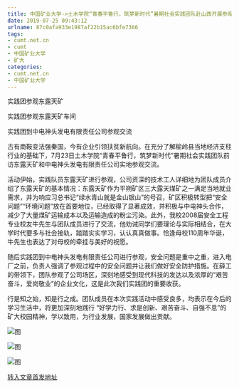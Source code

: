 ```yaml
---
title: 中国矿业大学->土木学院“青春平鲁行，筑梦新时代”暑期社会实践团队赴山西开展参观调研活动 | cumt.net.cn
date: 2019-07-25 09:43:12
urlname: 87c0afa933e1987af22b15ac6bfe7366
tags: 
- cumt.net.cn
- cumt
- 中国矿业大学
- 矿大
categories:
- cumt.net.cn
- 中国矿业大学
---
```



实践团参观东露天矿

实践团参观东露天矿车间

实践团到中电神头发电有限责任公司参观交流

古有商鞍变法强秦国，今有企业引领扶贫新航向。在充分了解榆岭县当地经济支柱行业的基础下，7月23日土木学院“青春平鲁行，筑梦新时代”暑期社会实践团队前访东露天矿和中电神头发电有限责任公司实地参观交流。

活动伊始，实践队员东露天矿进行参观，公司资深的技术工人详细地为团队成员介绍了东露天矿的基本情况：东露天矿作为平朔矿区三大露天煤矿之一满足当地就业需求，并为响应习总书记“绿水青山就是金山银山”的号召，矿区积极转型把“安全问题”“环境问题”放在首要地位，已经取得了显著成效，并积极与中电神头合作，减少了大量煤矿运输成本以及运输造成的粉尘污染。此外，我校2008届安全工程专业校友牛先生与团队成员进行了交流，他劝诫同学们要理论与实际相结合，在大学时代要多与社会接轨，踏踏实实学习，认认真真做事。恰逢母校110周年华诞，牛先生也表达了对母校的牵挂与美好的祝愿。

随后实践团到中电神头发电有限责任公司进行参观，安全问题是重中之重，进入电厂之前，负责人强调了参观过程中的安全问题并让我们做好安全防护措施。在薛工的带领下，团队参观了公司场区，深刻地感受到现代科技的发达以及浓厚的“艰苦奋斗，爱岗敬业”的企业文化，这是此次我们实践团的重要收获。

行是知之始，知是行之成。团队成员在本次实践活动中感受良多，均表示在今后的学习生活中，将更加深刻地践行 “好学力行、求是创新、艰苦奋斗、自强不息”的矿大校园精神，学以致用，为行业发展，国家发展做出贡献。



![图](http://xwzx.cumt.edu.cn/_upload/article/images/86/b2/61248633449ba663529f45007277/f98e3998-da27-4ac5-bf5d-d7e1a0a91234.jpg)

![图](http://xwzx.cumt.edu.cn/_upload/article/images/86/b2/61248633449ba663529f45007277/8b426463-f107-4439-9843-7ad52ab6c048.jpg)

![图](http://xwzx.cumt.edu.cn/_upload/article/images/86/b2/61248633449ba663529f45007277/6421e73f-7420-4b0c-a057-d308942a41f9.jpg)

[转入文章首发地址](http://xwzx.cumt.edu.cn/25/b9/c523a533945/page.htm)